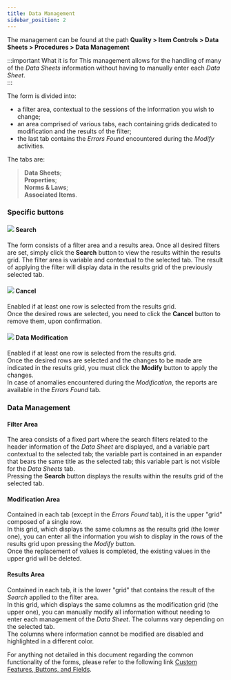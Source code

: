 ```yaml
---
title: Data Management 
sidebar_position: 2
---
```


The management can be found at the path **Quality > Item Controls > Data Sheets > Procedures > Data Management**


:::important What it is for
This management allows for the handling of many of the *Data Sheets* information without having to manually enter each *Data Sheet*.   
:::


The form is divided into:
- a filter area, contextual to the sessions of the information you wish to change;   
- an area comprised of various tabs, each containing grids dedicated to modification and the results of the filter;   
- the last tab contains the *Errors Found* encountered during the *Modify* activities.   

The tabs are:   
> **Data Sheets**;   
> **Properties**;   
> **Norms & Laws**;   
> **Associated Items**.

### Specific buttons

#### ![](/img/neutral/common/search.png) Search

The form consists of a filter area and a results area. Once all desired filters are set, simply click the **Search** button to view the results within the results grid. The filter area is variable and contextual to the selected tab. The result of applying the filter will display data in the results grid of the previously selected tab.   

#### ![](/img/neutral/common/delete.png) Cancel

Enabled if at least one row is selected from the results grid.   
Once the desired rows are selected, you need to click the **Cancel** button to remove them, upon confirmation.   

#### ![](/img/neutral/common/execute.png) Data Modification 

Enabled if at least one row is selected from the results grid.   
Once the desired rows are selected and the changes to be made are indicated in the results grid, you must click the **Modify** button to apply the changes.   
In case of anomalies encountered during the *Modification*, the reports are available in the *Errors Found* tab.   

### Data Management 

#### Filter Area 

The area consists of a fixed part where the search filters related to the header information of the *Data Sheet* are displayed, and a variable part contextual to the selected tab; the variable part is contained in an expander that bears the same title as the selected tab; this variable part is not visible for the *Data Sheets* tab.   
Pressing the **Search** button displays the results within the results grid of the selected tab.  

#### Modification Area 

Contained in each tab (except in the *Errors Found* tab), it is the upper "grid" composed of a single row.   
In this grid, which displays the same columns as the results grid (the lower one), you can enter all the information you wish to display in the rows of the results grid upon pressing the *Modify* button.   
Once the replacement of values is completed, the existing values in the upper grid will be deleted.   

#### Results Area 
Contained in each tab, it is the lower "grid" that contains the result of the *Search* applied to the filter area.  
In this grid, which displays the same columns as the modification grid (the upper one), you can manually modify all information without needing to enter each management of the *Data Sheet*. The columns vary depending on the selected tab.   
The columns where information cannot be modified are disabled and highlighted in a different color.

For anything not detailed in this document regarding the common functionality of the forms, please refer to the following link [Custom Features, Buttons, and Fields](/docs/guide/common).
